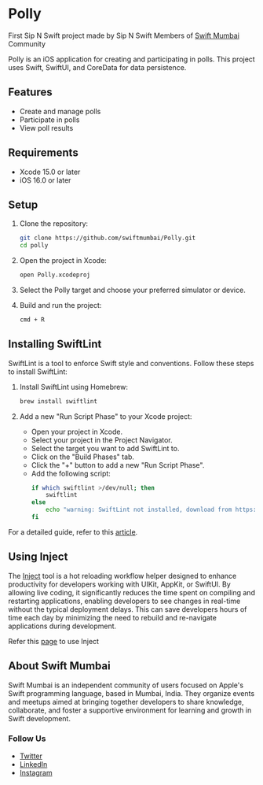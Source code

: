 # Polly

First Sip N Swift project made by Sip N Swift Members of [Swift Mumbai](https://www.bento.me/swiftmumbai) Community

Polly is an iOS application for creating and participating in polls. This project uses Swift, SwiftUI, and CoreData for data persistence.

## Features

- Create and manage polls
- Participate in polls
- View poll results

## Requirements

- Xcode 15.0 or later
- iOS 16.0 or later

## Setup

1. Clone the repository:
    ```sh
    git clone https://github.com/swiftmumbai/Polly.git
    cd polly
    ```

2. Open the project in Xcode:
    ```sh
    open Polly.xcodeproj
    ```

3. Select the Polly target and choose your preferred simulator or device.

4. Build and run the project:
    ```sh
    cmd + R
    ```

## Installing SwiftLint

SwiftLint is a tool to enforce Swift style and conventions. Follow these steps to install SwiftLint:

1. Install SwiftLint using Homebrew:
    ```sh
    brew install swiftlint
    ```

2. Add a new "Run Script Phase" to your Xcode project:
    - Open your project in Xcode.
    - Select your project in the Project Navigator.
    - Select the target you want to add SwiftLint to.
    - Click on the "Build Phases" tab.
    - Click the "+" button to add a new "Run Script Phase".
    - Add the following script:
        ```sh
        if which swiftlint >/dev/null; then
            swiftlint
        else
            echo "warning: SwiftLint not installed, download from https://github.com/realm/SwiftLint"
        fi
        ```

For a detailed guide, refer to this [article](https://isnihal.medium.com/simple-guide-to-adding-swiftlint-to-your-xcode-project-11d2ed20da26).

## Using Inject

The [Inject](https://github.com/krzysztofzablocki/Inject?tab=readme-ov-file#integration) tool is a hot reloading workflow helper designed to enhance productivity for developers working with UIKit, AppKit, or SwiftUI. By allowing live coding, it significantly reduces the time spent on compiling and restarting applications, enabling developers to see changes in real-time without the typical deployment delays. This can save developers hours of time each day by minimizing the need to rebuild and re-navigate applications during development.

Refer this [page](https://github.com/krzysztofzablocki/Inject?tab=readme-ov-file#integration) to use Inject

## About Swift Mumbai

Swift Mumbai is an independent community of users focused on Apple's Swift programming language, based in Mumbai, India. They organize events and meetups aimed at bringing together developers to share knowledge, collaborate, and foster a supportive environment for learning and growth in Swift development.

### Follow Us
- [Twitter](https://twitter.com/swift_mumbai)
- [LinkedIn](https://www.linkedin.com/company/swift-mumbai/)
- [Instagram](https://instagram.com/swift_mumbai)